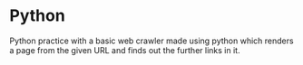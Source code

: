 # Python
Python practice with a basic web crawler made using python which renders a page from the given URL and finds out the further links in it.
